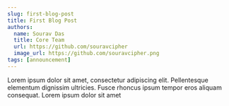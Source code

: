```yaml
---
slug: first-blog-post
title: First Blog Post
authors:
  name: Sourav Das
  title: Core Team
  url: https://github.com/souravcipher
  image_url: https://github.com/souravcipher.png
tags: [announcement]
---
```


Lorem ipsum dolor sit amet, consectetur adipiscing elit. Pellentesque elementum dignissim ultricies. Fusce rhoncus ipsum tempor eros aliquam consequat. Lorem ipsum dolor sit amet
